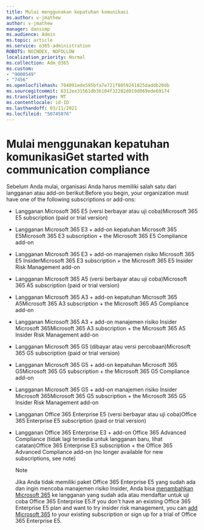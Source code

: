 ```yaml
---
title: Mulai menggunakan kepatuhan komunikasi
ms.author: v-jmathew
author: v-jmathew
manager: dansimp
ms.audience: Admin
ms.topic: article
ms.service: o365-administration
ROBOTS: NOINDEX, NOFOLLOW
localization_priority: Normal
ms.collection: Adm_O365
ms.custom:
- "9000549"
- "7456"
ms.openlocfilehash: 704091ede595bfa7e721f8059241825daddb20db
ms.sourcegitcommit: 6312ee31561db36104f32282d019d069ede69174
ms.translationtype: MT
ms.contentlocale: id-ID
ms.lasthandoff: 03/11/2021
ms.locfileid: "50745876"
---
```

# <a name="get-started-with-communication-compliance"></a><span data-ttu-id="96076-102">Mulai menggunakan kepatuhan komunikasi</span><span class="sxs-lookup"><span data-stu-id="96076-102">Get started with communication compliance</span></span>

<span data-ttu-id="96076-103">Sebelum Anda mulai, organisasi Anda harus memiliki salah satu dari langganan atau add-on berikut:</span><span class="sxs-lookup"><span data-stu-id="96076-103">Before you begin, your organization must have one of the following subscriptions or add-ons:</span></span>

* <span data-ttu-id="96076-104">Langganan Microsoft 365 E5 (versi berbayar atau uji coba)</span><span class="sxs-lookup"><span data-stu-id="96076-104">Microsoft 365 E5 subscription (paid or trial version)</span></span>
* <span data-ttu-id="96076-105">Langganan Microsoft 365 E3 + add-on kepatuhan Microsoft 365 E5</span><span class="sxs-lookup"><span data-stu-id="96076-105">Microsoft 365 E3 subscription + the Microsoft 365 E5 Compliance add-on</span></span>
* <span data-ttu-id="96076-106">Langganan Microsoft 365 E3 + add-on manajemen risiko Microsoft 365 E5 Insider</span><span class="sxs-lookup"><span data-stu-id="96076-106">Microsoft 365 E3 subscription + the Microsoft 365 E5 Insider Risk Management add-on</span></span>
* <span data-ttu-id="96076-107">Langganan Microsoft 365 A5 (versi berbayar atau uji coba)</span><span class="sxs-lookup"><span data-stu-id="96076-107">Microsoft 365 A5 subscription (paid or trial version)</span></span>
* <span data-ttu-id="96076-108">Langganan Microsoft 365 A3 + add-on kepatuhan Microsoft 365 A5</span><span class="sxs-lookup"><span data-stu-id="96076-108">Microsoft 365 A3 subscription + the Microsoft 365 A5 Compliance add-on</span></span>
* <span data-ttu-id="96076-109">Langganan Microsoft 365 A3 + add-on manajemen risiko Insider Microsoft 365</span><span class="sxs-lookup"><span data-stu-id="96076-109">Microsoft 365 A3 subscription + the Microsoft 365 A5 Insider Risk Management add-on</span></span>
* <span data-ttu-id="96076-110">Langganan Microsoft 365 G5 (dibayar atau versi percobaan)</span><span class="sxs-lookup"><span data-stu-id="96076-110">Microsoft 365 G5 subscription (paid or trial version)</span></span>
* <span data-ttu-id="96076-111">Langganan Microsoft 365 G5 + add-on kepatuhan Microsoft 365 G5</span><span class="sxs-lookup"><span data-stu-id="96076-111">Microsoft 365 G5 subscription + the Microsoft 365 G5 Compliance add-on</span></span>
* <span data-ttu-id="96076-112">Langganan Microsoft 365 G5 + add-on manajemen risiko Insider Microsoft 365</span><span class="sxs-lookup"><span data-stu-id="96076-112">Microsoft 365 G5 subscription + the Microsoft 365 G5 Insider Risk Management add-on</span></span>
* <span data-ttu-id="96076-113">Langganan Office 365 Enterprise E5 (versi berbayar atau uji coba)</span><span class="sxs-lookup"><span data-stu-id="96076-113">Office 365 Enterprise E5 subscription (paid or trial version)</span></span>
* <span data-ttu-id="96076-114">Langganan Office 365 Enterprise E3 + add-on Office 365 Advanced Compliance (tidak lagi tersedia untuk langganan baru, lihat catatan)</span><span class="sxs-lookup"><span data-stu-id="96076-114">Office 365 Enterprise E3 subscription + the Office 365 Advanced Compliance add-on (no longer available for new subscriptions, see note)</span></span>

    > [!NOTE]
    > <span data-ttu-id="96076-115">Jika Anda tidak memiliki paket Office 365 Enterprise E5 yang sudah ada dan ingin mencoba manajemen risiko Insider, Anda bisa [menambahkan Microsoft 365](https://go.microsoft.com/fwlink/?linkid=2130508) ke langganan yang sudah ada atau mendaftar untuk uji coba Office 365 Enterprise E5.</span><span class="sxs-lookup"><span data-stu-id="96076-115">If you don't have an existing Office 365 Enterprise E5 plan and want to try insider risk management, you can [add Microsoft 365](https://go.microsoft.com/fwlink/?linkid=2130508) to your existing subscription or sign up for a trial of Office 365 Enterprise E5.</span></span>
